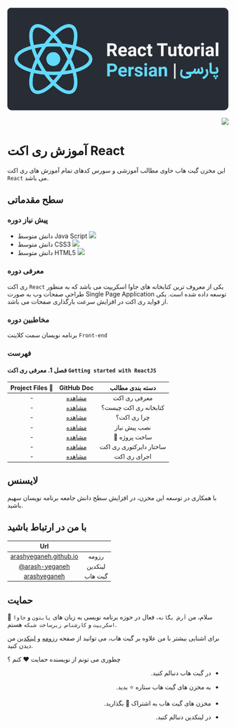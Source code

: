 <p align="center">
    <img alt="آرش-یگانه-آموزش_پانداس-pandas" src="img/header.svg">
</p>
<p align="right">
    <img src="https://img.shields.io/badge/-React-282C34?logo=react&logoColor=61DAFB">
</p>



# آموزش ری اکت React

این مخزن گیت هاب حاوی مطالب آموزشی و سورس کدهای تمام آموزش های ری اکت `React` می باشد.

## سطح مقدماتی

### پیش نیاز دوره

* دانش متوسط Java Script ![](https://img.shields.io/badge/-JS-282C34?logo=javascript&logoColor=EFD81D)
* دانش متوسط CSS3 ![](https://img.shields.io/badge/-CSS3-282C34?logo=css3&logoColor=6eb1d3)
* دانش متوسط HTML5 ![](https://img.shields.io/badge/-HTML5-282C34?logo=html5&logoColor=f47846)

### معرفی دوره

ری اکت `React` یکی از معروف ترین کتابخانه های جاوا اسکریپت می باشد که به منظور طراحی صفحات وب به صورت Single Page Application توسعه داده شده است. یکی از فواید ری اکت در افزایش سرعت بارگذاری صفحات می باشد.


### مخاطبین دوره

برنامه نویسان سمت کلاینت `Front-end`

### فهرست

#### فصل 1. معرفی ری اکت `Getting started with ReactJS`

| Project Files 📁 |                          GitHub Doc                          |     دسته بندی مطالب     |
| :-------------: | :----------------------------------------------------------: | :---------------------: |
|        -        | [مشاهده](/react_basic/Chapter1.Getting_started_with_ReactJS) |      معرفی ری اکت       |
|        -        | [مشاهده](/react_basic/Chapter1.Getting_started_with_ReactJS#کتابخانه-react-چیست) |  کتابخانه ری اکت چیست؟  |
|        -        | [مشاهده](/react_basic/Chapter1.Getting_started_with_ReactJS#چرا-react) |       چرا ری اکت؟       |
|        -        | [مشاهده](/react_basic/Chapter1.Getting_started_with_ReactJS#نصب-پیش-نیاز) |      نصب پیش نیاز       |
|        -        | [مشاهده](/react_basic/Chapter1.Getting_started_with_ReactJS#ساخت-پروژه-) |      🧪 ساخت پروژه       |
|        -        | [مشاهده](/react_basic/Chapter1.Getting_started_with_ReactJS#ساختار-دایرکتوری-react) | ساختار دایرکتوری ری اکت |
|        -        | [مشاهده](/react_basic/Chapter1.Getting_started_with_ReactJS#اجرای-react) |      اجرای ری اکت       |

## لایسنس

با همکاری در توسعه این مخزن، در افزایش سطح دانش جامعه برنامه نویسان سهیم باشید.

## با من در ارتباط باشید

|                             Url                              |         |
| :----------------------------------------------------------: | :-----: |
|  [arashyeganeh.github.io](https://arashyeganeh.github.io/)   |  رزومه  |
| [@arash-yeganeh](https://www.linkedin.com/in/arash-yeganeh/) | لینکدین |
|       [arashyeganeh](https://github.com/arashyeganeh)        | گیت هاب |

## حمایت

👋 سلام، من `آرش یگانه`، فعال در حوزه برنامه نویسی به زبان های `پایتون` و `جاوا اسکریپت` و `کارشناس زیرساخت شبکه` هستم.

برای اشنایی بیشتر با من علاوه بر گیت هاب، می توانید از صفحه [رزومه](https://arashyeganeh.github.io/) و [لینکدین](https://www.linkedin.com/in/arash-yeganeh/) من دیدن کنید.



چطوری می تونم از نویسنده حمایت ❤️ کنم ؟

<ul dir="rtl">
	<li>
		<p>
			در گیت هاب دنبالم کنید. 
		</p>
	</li>
	<li>
		<p>
			به مخزن های گیت هاب ستاره ⭐ بدید.
		</p>
	</li>
	<li>
		<p>
			مخزن های گیت هاب به اشتراک 👀 بگذارید.
		</p>
	</li>
	<li>
		<p>
			در لینکدین دنبالم کنید.
		</p>
	</li>
</ul>
